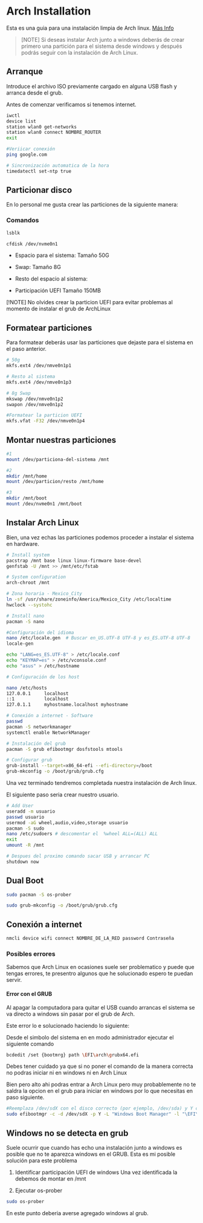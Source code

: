 # Arch Installation

Esta es una guia para una instalación limpia de Arch linux.
[Más Info](https://wiki.archlinux.org/)

> [NOTE]
> Si deseas instalar Arch junto a windows deberás
> de crear primero una partición para el sistema
> desde windows y después podrás seguir con la instalación de Arch Linux.

## Arranque

Introduce el archivo ISO previamente cargado en
alguna USB flash y arranca desde el grub.

Antes de comenzar verificamos si tenemos internet.

```bash
iwctl
device list
station wlan0 get-networks
station wlan0 connect NOMBRE_ROUTER
exit

#Veriicar conexión
ping google.com

# Sincronización automatica de la hora
timedatectl set-ntp true

```

## Particionar disco

En lo personal me gusta crear las
particiones de la siguiente manera:

### Comandos

```bash
lsblk

cfdisk /dev/nvme0n1
```

- Espacio para el sistema:
  Tamaño 50G

- Swap:
  Tamaño 8G

- Resto del espacio al sistema:

- Participación UEFI
  Tamaño 150MB

[!NOTE] No olvides crear la particion UEFI para evitar problemas al momento de instalar el grub de ArchLinux

## Formatear particiones

Para formatear deberás usar las
particiones que dejaste para el sistema
en el paso anterior.

```bash
# 50g
mkfs.ext4 /dev/nmve0n1p1

# Resto al sistema
mkfs.ext4 /dev/nmve0n1p3

# 8g Swap
mkswap /dev/nmve0n1p2
swapon /dev/nmve0n1p2

#Formatear la particion UEFI
mkfs.vfat -F32 /dev/nmve0n1p4
```

## Montar nuestras particiones

```bash
#1
mount /dev/particiona-del-sistema /mnt

#2
mkdir /mnt/home
mount /dev/particion/resto /mnt/home

#3
mkdir /mnt/boot
mount /dev/nvme0n1 /mnt/boot
```

## Instalar Arch Linux

Bien, una vez echas las particiones
podemos proceder a instalar el sistema
en hardware.

```bash
# Install system
pacstrap /mnt base linux linux-firmware base-devel
genfstab -U /mnt >> /mnt/etc/fstab

# System configuration
arch-chroot /mnt

# Zona horaria - Mexico_City
ln -sf /usr/share/zoneinfo/America/Mexico_City /etc/localtime
hwclock --systohc

# Install nano
pacman -S nano

#Configuración del idioma
nano /etc/locale.gen  # Buscar en_US.UTF-8 UTF-8 y es_ES.UTF-8 UTF-8
locale-gen

echo "LANG=es_ES.UTF-8" > /etc/locale.conf
echo "KEYMAP=es" > /etc/vconsole.conf
echo "asus" > /etc/hostname

# Configuración de los host

nano /etc/hosts
127.0.0.1     localhost
::1           localhost
127.0.1.1     myhostname.localhost myhostname

# Conexión a internet - Software
passwd
pacman -S networkmanager
systemctl enable NetworkManager

# Instalación del grub
pacman -S grub efibootmgr dosfstools mtools

# Configurar grub
grub-install --target=x86_64-efi --efi-directory=/boot
grub-mkconfig -o /boot/grub/grub.cfg
```

Una vez terminado tendremos completada
nuestra instalación de Arch linux.

El siguiente paso seria crear nuestro usuario.

```bash
# Add User
useradd -m usuario
passwd usuario
usermod -aG wheel,audio,video,storage usuario
pacman -S sudo
nano /etc/sudoers # descomentar el  %wheel ALL=(ALL) ALL
exit
umount -R /mnt

# Despues del proximo comando sacar USB y arrancar PC
shutdown now
```

## Dual Boot

```bash
sudo pacman -S os-prober

sudo grub-mkconfig -o /boot/grub/grub.cfg
```

## Conexión a internet

```bash
nmcli device wifi connect NOMBRE_DE_LA_RED password Contraseña
```

### Posibles errores

Sabemos que Arch Linux en ocasiones
suele ser problematico y puede que tengas errores,
te presentro algunos que he solucionado
espero te puedan servir.

#### Error con el GRUB

Al apagar la computadora para
quitar el USB cuando arrancas
el sistema se va directo a windows
sin pasar por el grub de Arch.

Este error lo e solucionado haciendo lo siguiente:

Desde el simbolo del sistema en en modo administrador ejecutar el siguiente comando

```bash
bcdedit /set {bootmrg} path \EFI\arch\grubx64.efi
```

Debes tener cuidado ya que si no poner el comando de la manera
correcta no podras iniciar ni en windows ni en Arch Linux

Bien pero alto ahi podras entrar a Arch Linux pero muy probablemente
no te saldra la opcion en el grub para iniciar en windows por lo que
necesitas en paso siguiente.

```bash
#Reemplaza /dev/sdX con el disco correcto (por ejemplo, /dev/sda) y Y con el número de partición correcto (por ejemplo, 1).
sudo efibootmgr -c -d /dev/sdX -p Y -L "Windows Boot Manager" -l "\EFI\Microsoft\Boot\bootmgfw.efi"
```

## Windows no se detecta en grub

Suele ocurrir que cuando has echo una instalación
junto a windows es posible que no te aparezca windows
en el GRUB.
Esta es mi posible solución para este problema

1. Identificar participación UEFI de windows
   Una vez identificada la debemos de montar en /mnt

2. Ejecutar os-prober

```bash
sudo os-prober
```

En este punto deberia averse agregado windows al grub.
